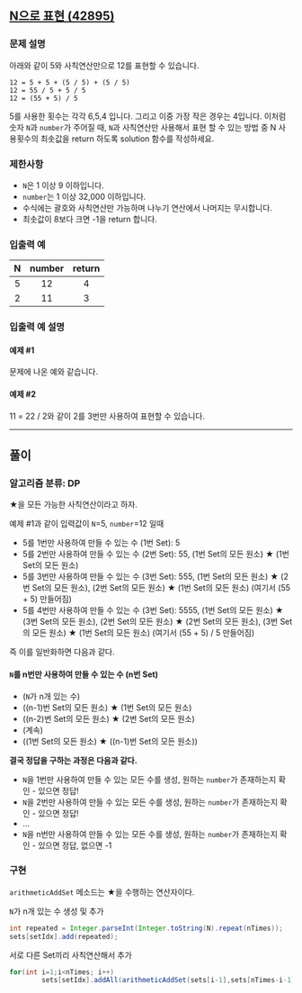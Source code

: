 ## [N으로 표현 (42895)](https://programmers.co.kr/learn/courses/30/lessons/42895)

### 문제 설명

아래와 같이 5와 사칙연산만으로 12를 표현할 수 있습니다.

    12 = 5 + 5 + (5 / 5) + (5 / 5)
    12 = 55 / 5 + 5 / 5
    12 = (55 + 5) / 5

5를 사용한 횟수는 각각 6,5,4 입니다. 그리고 이중 가장 작은 경우는 4입니다. 이처럼 숫자 `N`과 `number`가 주어질 때, `N`과 사칙연산만 사용해서 표현 할 수 있는 방법 중 N 사용횟수의 최솟값을
return 하도록 solution 함수를 작성하세요.

### 제한사항

- `N`은 1 이상 9 이하입니다.
- `number`는 1 이상 32,000 이하입니다.
- 수식에는 괄호와 사칙연산만 가능하며 나누기 연산에서 나머지는 무시합니다.
- 최솟값이 8보다 크면 -1을 return 합니다.

### 입출력 예

| N    | number    | return |
| :---: | :---: | :---: |
| 5    | 12    | 4 |
| 2    | 11    | 3 |

### 입출력 예 설명

#### 예제 #1

문제에 나온 예와 같습니다.

#### 예제 #2

11 = 22 / 2와 같이 2를 3번만 사용하여 표현할 수 있습니다.

***

## 풀이

### 알고리즘 분류: DP

★을 모든 가능한 사칙연산이라고 하자.

예제 #1과 같이 입력값이 `N`=5, `number`=12 일때

- 5를 1번만 사용하여 만들 수 있는 수 (1번 Set): 5
- 5를 2번만 사용하여 만들 수 있는 수 (2번 Set): 55, (1번 Set의 모든 원소) ★ (1번 Set의 모든 원소)
- 5를 3번만 사용하여 만들 수 있는 수 (3번 Set): 555, (1번 Set의 모든 원소) ★ (2번 Set의 모든 원소), (2번 Set의 모든 원소) ★ (1번 Set의 모든 원소) (여기서 (55 +
  5) 만들어짐)
- 5를 4번만 사용하여 만들 수 있는 수 (3번 Set): 5555, (1번 Set의 모든 원소) ★ (3번 Set의 모든 원소), (2번 Set의 모든 원소) ★ (2번 Set의 모든 원소), (3번 Set의
  모든 원소) ★ (1번 Set의 모든 원소) (여기서 (55 + 5) / 5 만들어짐)

즉 이를 일반화하면 다음과 같다.

#### `N`를 n번만 사용하여 만들 수 있는 수 (n번 Set)

- (`N`가 n개 있는 수)
- ((n-1)번 Set의 모든 원소) ★ (1번 Set의 모든 원소)
- ((n-2)번 Set의 모든 원소) ★ (2번 Set의 모든 원소)
- (계속)
- ((1번 Set의 모든 원소) ★ ((n-1)번 Set의 모든 원소))

**결국 정답을 구하는 과정은 다음과 같다.**

- `N`을 1번만 사용하여 만들 수 있는 모든 수를 생성, 원하는 `number`가 존재하는지 확인 - 있으면 정답!
- `N`을 2번만 사용하여 만들 수 있는 모든 수를 생성, 원하는 `number`가 존재하는지 확인 - 있으면 정답!
- ...
- `N`을 n번만 사용하여 만들 수 있는 모든 수를 생성, 원하는 `number`가 존재하는지 확인 - 있으면 정답, 없으면 -1

### 구현

`arithmeticAddSet` 메소드는 ★을 수행하는 연산자이다.

`N`가 n개 있는 수 생성 및 추가

```java 
int repeated = Integer.parseInt(Integer.toString(N).repeat(nTimes));
sets[setIdx].add(repeated);
```

서로 다른 Set끼리 사칙연산해서 추가

```java
for(int i=1;i<nTimes; i++)
        sets[setIdx].addAll(arithmeticAddSet(sets[i-1],sets[nTimes-i-1]));
```

